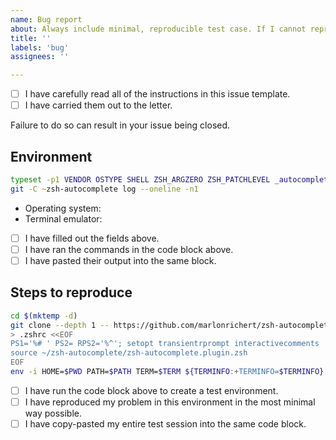 ```yaml
---
name: Bug report
about: Always include minimal, reproducible test case. If I cannot reproduce it, then I cannot fix it!
title: ''
labels: 'bug'
assignees: ''

---
```


- [ ] I have carefully read all of the instructions in this issue template.
- [ ] I have carried them out to the letter.

Failure to do so can result in your issue being closed.

## Environment
```zsh
typeset -p1 VENDOR OSTYPE SHELL ZSH_ARGZERO ZSH_PATCHLEVEL _autocomplete__funcfiletrace
git -C ~zsh-autocomplete log --oneline -n1
```

* Operating system: <!-- e.g. macOS, Ubuntu -->
* Terminal emulator: <!-- e.g. Terminal.app, Konsole -->

- [ ] I have filled out the fields above.
- [ ] I have ran the commands in the code block above.
- [ ] I have pasted their output into the same block.

## Steps to reproduce
```zsh
cd $(mktemp -d)
git clone --depth 1 -- https://github.com/marlonrichert/zsh-autocomplete.git
> .zshrc <<EOF
PS1='%# ' PS2= RPS2='%^'; setopt transientrprompt interactivecomments
source ~/zsh-autocomplete/zsh-autocomplete.plugin.zsh
EOF
env -i HOME=$PWD PATH=$PATH TERM=$TERM ${TERMINFO:+TERMINFO=$TERMINFO} zsh -d
```
- [ ] I have run the code block above to create a test environment.
- [ ] I have reproduced my problem in this environment in the most minimal way possible.
- [ ] I have copy-pasted my entire test session into the same code block.
